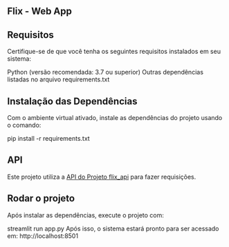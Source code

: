 **Flix - Web App**
---

**Requisitos**
---
Certifique-se de que você tenha os seguintes requisitos instalados em seu sistema:

Python (versão recomendada: 3.7 ou superior)
Outras dependências listadas no arquivo requirements.txt

**Instalação das Dependências**
---
Com o ambiente virtual ativado, instale as dependências do projeto usando o comando:

pip install -r requirements.txt

**API**
---
Este projeto utiliza a [API do Projeto flix_api](https://github.com/rugellioliveira/flix_api) para fazer requisições.

**Rodar o projeto**
---
Após instalar as dependências, execute o projeto com:

streamlit run app.py
Após isso, o sistema estará pronto para ser acessado em: http://localhost:8501
